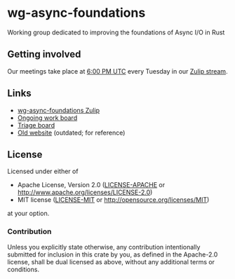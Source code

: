 # wg-async-foundations
Working group dedicated to improving the foundations of Async I/O in Rust

## Getting involved

Our meetings take place at [6:00 PM UTC](https://everytimezone.com/s/3b45ddfe) every Tuesday in our [Zulip stream][zulip].

[zulip]: https://rust-lang.zulipchat.com/#narrow/stream/187312-wg-async-foundations

## Links

- [wg-async-foundations Zulip][zulip]
- [Ongoing work board](https://github.com/orgs/rust-lang/projects/2)
- [Triage board](https://github.com/orgs/rust-lang/projects/3)
- [Old website](https://rust-lang.github.io/compiler-team/working-groups/async-await/) (outdated; for reference)

## License

Licensed under either of

 * Apache License, Version 2.0 ([LICENSE-APACHE](LICENSE-APACHE) or http://www.apache.org/licenses/LICENSE-2.0)
 * MIT license ([LICENSE-MIT](LICENSE-MIT) or http://opensource.org/licenses/MIT)

at your option.

### Contribution

Unless you explicitly state otherwise, any contribution intentionally submitted
for inclusion in this crate by you, as defined in the Apache-2.0 license, shall
be dual licensed as above, without any additional terms or conditions.
